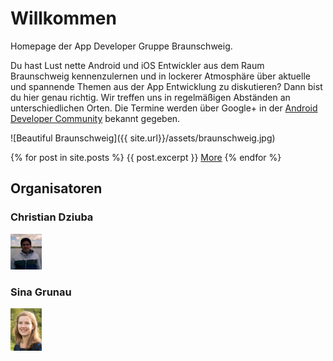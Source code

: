 # Willkommen

Homepage der App Developer Gruppe Braunschweig.

Du hast Lust nette Android und iOS Entwickler aus dem Raum Braunschweig kennenzulernen und in lockerer Atmosphäre über aktuelle und spannende Themen aus der App Entwicklung zu diskutieren? Dann bist du hier genau richtig. Wir treffen uns in regelmäßigen Abständen an unterschiedlichen Orten. Die Termine werden über Google+ in der [Android Developer Community](https://plus.google.com/communities/117412745410479171419) bekannt gegeben.

![Beautiful Braunschweig]({{ site.url}}/assets/braunschweig.jpg)

{% for post in site.posts %}
  {{ post.excerpt }}
  <a href="{{ post.url }}">More</a>
{% endfor %}

## Organisatoren
### Christian Dziuba
<img src="./assets/christian_dziuba.jpg" style="width: 50px;"/>

### Sina Grunau
<img src="./assets/sina_grunau.jpg" style="width: 50px;"/>

